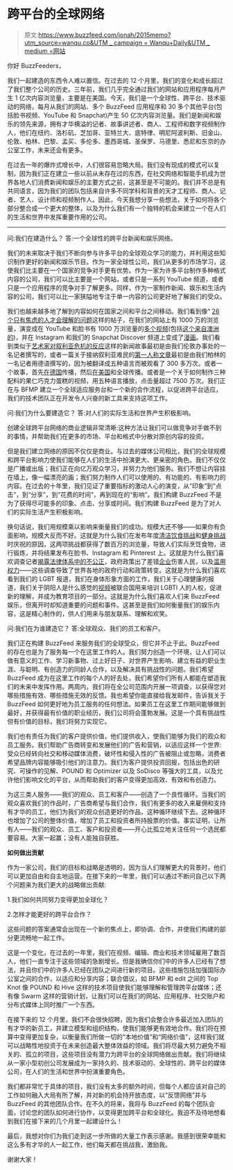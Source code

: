 # 跨平台的全球网络

> 原文:[https://www.buzzfeed.com/jonah/2015memo?utm_source=wanqu.co&UTM _ campaign = Wanqu+Daily&UTM _ medium =网站](https://www.buzzfeed.com/jonah/2015memo?utm_source=wanqu.co&utm_campaign=Wanqu+Daily&utm_medium=website)

你好 BuzzFeeders，

我们一起建造的东西令人难以置信。在过去的 12 个月里，我们的变化和成长超过了我们整个公司的历史。三年前，我们几乎完全通过我们的网站和应用程序每月产生 1 亿次内容浏览量，主要是在美国。今天，我们是一个全球性、跨平台、技术驱动的网络，每月从我们的网站、多个 BuzzFeed 应用程序和 30 多个其他平台(包括脸书视频、YouTube 和 Snapchat)产生 50 亿次内容浏览量。我们是新闻和娱乐的领先来源，拥有才华横溢的记者、故事讲述者、商人、工程师和数字视频制作人，他们在纽约、洛杉矶、芝加哥、亚特兰大、底特律、明尼阿波利斯、旧金山、伦敦、柏林、巴黎、孟买、多伦多、墨西哥城、圣保罗、马德里、悉尼和东京的办公室工作，未来还会有更多。

在过去一年的爆炸式增长中，人们很容易忽略大局。我们没有现成的模式可以复制，因为我们正在建立一些以前从未存在过的东西，在社交网络和智能手机成为世界各地人们消费新闻和娱乐的主要方式之前，这甚至是不可能的。我们并不总是有共同语言，因为我们的团队包括来自许多不同学科和背景的天才工程师、商人、记者、艺人、设计师和视频制作人。因此，今天我想分享一些想法，关于如何将各个部分整合成一个更大的整体，以及为什么我们有一个独特的机会来建立一个在人们的生活和世界中发挥重要作用的公司。

***

问:我们在建造什么？
答:一个全球性的跨平台新闻和娱乐网络。

我们的未来取决于我们不断向参与许多平台的全球观众学习的能力，并利用这些知识制作更好的新闻和娱乐节目。作为一家全球性公司，我们从更多的市场学习，这使我们比主要在一个国家的竞争对手更有优势。作为一家为许多平台制作多种格式内容的公司，我们可以比主要是一个网站，或者只是一系列 YouTube 频道，或者只是一个应用程序的竞争对手了解更多。同样，作为一家制作新闻、娱乐和生活内容的公司，我们可以比一家狭隘地专注于单一内容的公司更好地了解我们的受众。

我们也越来越多地了解到内容如何在国家之间和平台之间移动。我们看到像“ [26 个只有焦虑的人才会理解的问题](http://www.buzzfeed.com/erinlarosa/problems-only-anxious-people-will-understand#.by5l9Gq6Y)这样的帖子，在我们的网站上有 1000 万的浏览量，演变成在 YouTube 和脸书有 1000 万浏览量的[多个视频](https://www.youtube.com/watch?v=UAAmZIUlXYE)(包括[这个来自澳洲的](https://www.facebook.com/BuzzFeedOz/videos/1702837103281312/))，并在 Instagram 和我们的 Snapchat Discover 频道上变成了[漫画](https://instagram.com/p/8B1ziygoId/)。我们看到类似于[艺术家对叙利亚危机的反应](http://www.buzzfeed.com/ryanhatesthis/humanity-washed-ashore#.mnvoXLE7j)这样的新闻故事最初是由我们伦敦办事处的一名记者撰写的，或者一篇关于接纳叙利亚难民的[第一人称文章](http://www.buzzfeed.com/annadushime/so-kamen-mohamed-und-seine-familie-aus-syrien-in-mein-leben#.lozQyX4qEK)最初是由我们柏林的一名记者用德语撰写的，因为被翻译成五种语言而被观看了 300 多万次。或者一个故事，首先[在德国](http://www.buzzfeed.com/sebastianfiebrig/techniker-ist-informiert#.xcY4RDxLr)传播，然后[在美国](http://www.buzzfeed.com/alanwhite/this-sage-of-a-broken-german-door-that-became-a-wall-of-meme#.amV2NxAe3)和全球传播。或者是一个关于如何制作三种配料的果仁巧克力蛋糕的视频，用五种语言播放，点击量超过 7500 万次。我们正在与 BFMP 建立一个全球适应服务台和一个新的合作流程，以促进跨平台适应，我们的技术团队正在开发令人兴奋的新工具来支持这项工作。

问:我们为什么要建造它？
答:对人们的实际生活和世界产生积极影响。

创建全球跨平台网络的商业逻辑非常清晰:这种方法让我们可以做竞争对手做不到的事情，并帮助我们在更多的市场、平台和格式中分散对原创内容的投资。

但是我们建立网络的原因不仅仅是商业。与过去的媒体公司相比，我们的全球规模和跨平台影响力使我们能够在人们的生活中扮演更大、更亲密的角色。我们不仅仅是广播或出版；我们正在向亿万观众学习，并努力为他们服务。我们不想让内容挂在墙上，像一幅漂亮的画；我们努力制作人们可以使用的、有功能的、有影响力的内容。在过去的十年里，我们见证了重要指标的激动人心的演变，从“印象”到“点击”，到“分享”，到“花费的时间”，再到现在的“影响”。我们构建 BuzzFeed 不是为了获得尽可能多的印象、点击、分享或时间。我们构建 BuzzFeed 是为了对人们的实际生活产生积极影响。

换句话说，我们用规模乘以影响来衡量我们的成功。规模大还不够——如果你有负面影响，规模大反而不好。这就是为什么我们在发布年度[清洁饮食挑战](http://www.buzzfeed.com/christinebyrne/clean-eating-2015#.ttLoy2Ze5)和[健身挑战](http://www.buzzfeed.com/sallytamarkin/get-fit-challenge)时庆祝的原因，这两项挑战都获得了数百万的浏览量，导致人们实际烹饪食物，进行锻炼，并将结果发布在脸书、Instagram 和 Pinterest 上。这就是为什么我们喜欢调查记者[揭露法律体系中的不公正](http://www.buzzfeed.com/alexcampbell/how-the-law-turns-battered-women-into-criminals)，政府政策出了差错[企业](http://www.buzzfeed.com/aramroston/in-an-unmarked-grave-a-baby-who-died-on-for-profit-foster-co)伤害人民，以及[滥用](http://www.buzzfeed.com/katiejmbaker/teacher-resigns-from-elite-los-angeles-school-after-alleged#.lqXoglm1Bp)[权力](http://www.buzzfeed.com/azeenghorayshi/famous-astronomer-allegedly-sexually-harassed-students)——这些调查导致了世界各地的政府行动和政策转变。这就是为什么我们喜欢看到我们的 LGBT 报道，我们在身体形象方面的工作，我们关于心理健康的报道，我们关于阴阳人是什么感觉的[视频](https://www.youtube.com/watch?v=cAUDKEI4QKI)被联合国用来培训 LGBTI 人的人权，促进新的理解，并成为教育项目的一部分。这就是为什么我们喜欢人们来 BuzzFeed 娱乐，但离开时却知道重要的问题和事件。这甚至是我们如何衡量我们的娱乐内容，这是精心制作的，供人们用来与朋友联系、理解和欢笑。

问:我们在为谁建造它？
答:全球观众、我们的员工和客户。

我们正在构建 BuzzFeed 来服务我们的全球受众，但它并不止于此。BuzzFeed 的存在也是为了服务每一个在这里工作的人。我们努力创造一个环境，让人们可以做有意义的工作、学习新事物、过上好日子、对世界产生影响、建立有益的职业生涯、与聪明、有创造力的同龄人合作，以及解决具有挑战性的问题。我们希望 BuzzFeed 成为在这里工作的每个人的好去处，我们希望你们所有人都能在塑造我们的未来中发挥作用。两周内，我们将在全公司范围内开展一项调查，以获得您对哪些措施有效、哪些措施无效的反馈。我也希望你能直接给我发邮件，告诉我关于 BuzzFeed 如何更好地为员工服务的任何想法。如果员工在这里工作期间能够做到最好，并获得最有价值的职业经历，我们公司将会蓬勃发展。这是一个具有挑战性但有价值的目标，我们将努力实现它。

我们也有责任为我们的客户提供价值，他们提供收入，使我们能够为我们的观众和员工服务。我们帮助广告商转变和发展他们的广告和营销，以适应这样一个世界:受众已经转向社交和移动媒体消费，破坏性和侵入性的广告被阻止或忽略，消费者希望品牌内容能够吸引他们的注意力。我们为客户提供投资回报，包括出色的研究、可操作的见解、POUND 和 Optimizer 以及 SoDisco 等强大的工具，以及允许他们影响文化的平台，从而帮助我们的客户变得更加高效、有效和有创造力。

为这三类人服务——我们的观众、员工和客户——创造了一个良性循环。当我们的观众喜欢我们的作品时，广告商希望与我们合作，我们有更多的收入来雇佣和支持有才华的员工，他们为我们的观众创造更好的作品，这种循环继续下去。这种循环也增加了公司的整体价值，增加了员工和投资者所持股票的价值。事实证明，让所有人——我们的观众、员工、客户和投资者——开心比孤立地关注任何一个选民都要容易。大家一起赢；没有人能独自获胜。

**如何做出贡献**

作为一家公司，我们的目标和战略是透明的，因为当人们理解更大的背景时，他们可以更加自由和自主地运营。在接下来的一年里，我们可以通过不断问自己以下两个问题来为我们更大的战略做出贡献:

1.我们如何共同努力变得更加全球化？

2.怎样才能更好的跨平台合作？

这些问题的答案通常会出现在一个新的焦点上，即协调、合作，并使我们构建的部分更流畅地一起工作。

这是一个变化，在过去的一年里，我们在视频、编辑、商业和技术领域雇用了数百人，他们一直专注于这些领域的急剧增长。但是我确信你们中的许多人已经有了想法，并且你们中的许多人已经在团队之间进行新的项目。这些措施包括加强国际办公室之间的合作，以适应和分享内容；联合倡议，如 BFMP 和 edit 之间的 Top Knot 像 POUND 和 Hive 这样的技术项目使我们能够理解和管理跨平台媒体；还有像 Swarm 这样的营销计划，让我们可以在我们的网站、应用程序、社交账户和分布式媒体上同时推广一个东西。

在接下来的 12 个月里，我们不会很快招聘，因为我们会整合许多最近加入团队的有才华的新员工，并建立模型和组织结构，使我们能够更有效地合作。我们将在预算中变得更加复杂，以衡量我们所做一切的“本地价值”和“网络价值”，这样我们就可以战略性地投资于在未来创造最大整体效益的领域。我们将尽最大努力避免不相关的、孤立的项目，这些项目没有潜力为跨平台的全球网络做出贡献。我们将继续从一家小型初创公司发展成为一家持久的、技术驱动的、全球性的、跨平台的媒体公司，在人们的生活和世界中扮演重要角色。

我们都非常忙于具体的项目，我们没有太多的额外时间，但每个人都应该对自己的工作如何融入大局有所了解，并对新的机会持开放态度，以“反馈网络”并与 BuzzFeed 的其他团队合作。在不久的将来，我将与 BuzzFeed 的每个团队会面，讨论您的团队如何进行协作，以变得更加跨平台和全球化。我迫不及待地想看到我们在接下来的几个月里一起建设什么！

最后，我想对你们为我们走到这一步所做的大量工作表示感谢。我感到很荣幸能和这么多有才华的人一起工作，他们每天都在挑战我，激励我。

谢谢大家！